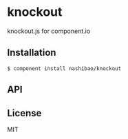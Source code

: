 
# knockout

  knockout.js for component.io

## Installation

    $ component install nashibao/knockout

## API

   

## License

  MIT

